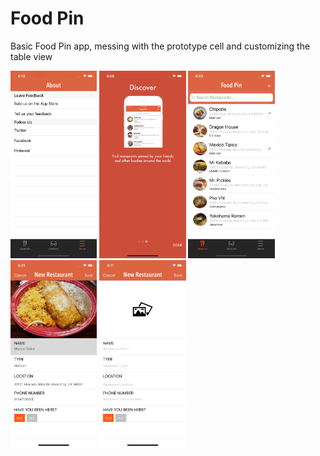 # Food Pin
Basic Food Pin app, messing with the prototype cell and customizing the table view

<img src="About.png" height="300"> <img src="Tutorial.png" height="300"> <img src="Favorites.png" height="300"> <img src="Add Restaurant.png" height="300"> <img src="New Restaurant.png" height="300">
